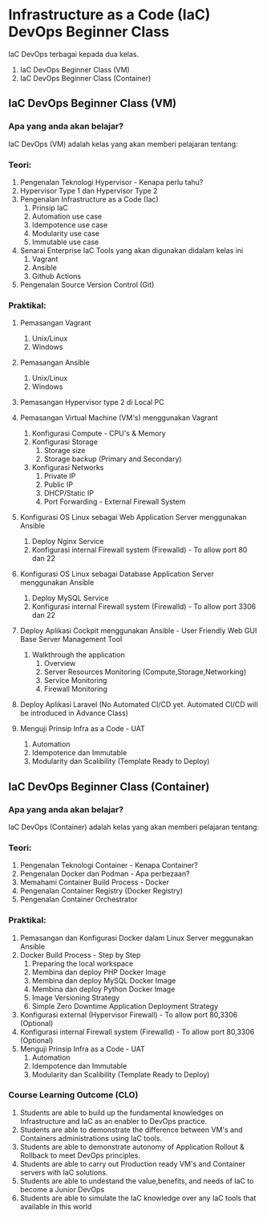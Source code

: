 # Infrastructure as a Code (IaC) DevOps Beginner Class 

IaC DevOps terbagai kepada dua kelas. 
1. IaC DevOps Beginner Class (VM)
2. IaC DevOps Beginner Class (Container)

## IaC DevOps Beginner Class (VM)

### Apa yang anda akan belajar?

IaC DevOps (VM) adalah kelas yang akan memberi pelajaran tentang:

### Teori:
1. Pengenalan Teknologi Hypervisor - Kenapa perlu tahu?
2. Hypervisor Type 1 dan Hypervisor Type 2
3. Pengenalan Infrastructure as a Code (Iac)
    1. Prinsip IaC
    2. Automation use case
    3. Idempotence use case
    4. Modularity use case
    5. Immutable use case
4. Senarai Enterprise IaC Tools yang akan digunakan didalam kelas ini
    1. Vagrant
    2. Ansible
    3. Github Actions
5. Pengenalan Source Version Control (Git)

### Praktikal:
1. Pemasangan Vagrant
    1. Unix/Linux
    2. Windows

2. Pemasangan Ansible
    1. Unix/Linux
    2. Windows
    
3. Pemasangan Hypervisor type 2 di Local PC
4. Pemasangan Virtual Machine (VM's) menggunakan Vagrant
    1. Konfigurasi Compute - CPU's & Memory
    2. Konfigurasi Storage
        1. Storage size
        2. Storage backup (Primary and Secondary)
    3. Konfigurasi Networks
        1. Private IP
        2. Public IP
        3. DHCP/Static IP
        4. Port Forwarding - External Firewall System
5. Konfigurasi OS Linux sebagai Web Application Server menggunakan Ansible
    1. Deploy Nginx Service
    2. Konfigurasi internal Firewall system (Firewalld) - To allow port 80 dan 22
6. Konfigurasi OS Linux sebagai Database Application Server menggunakan Ansible
    1. Deploy MySQL Service
    2. Konfigurasi internal Firewall system (Firewalld) - To allow port 3306 dan 22
6. Deploy Aplikasi Cockpit menggunakan Ansible - User Friendly Web GUI Base Server Management Tool
    1. Walkthrough the application
        1. Overview
        2. Server Resources Monitoring (Compute,Storage,Networking)
        3. Service Monitoring
        4. Firewall Monitoring
7. Deploy Aplikasi Laravel (No Automated CI/CD yet. Automated CI/CD will be introduced in Advance Class)

8. Menguji Prinsip Infra as a Code - UAT
    1. Automation
    2. Idempotence dan Immutable
    3. Modularity dan Scalibility (Template Ready to Deploy)

## IaC DevOps Beginner Class (Container)

### Apa yang anda akan belajar?

IaC DevOps (Container) adalah kelas yang akan memberi pelajaran tentang:

### Teori:
1. Pengenalan Teknologi Container - Kenapa Container?
2. Pengenalan Docker dan Podman - Apa perbezaan?
3. Memahami Container Build Process - Docker
3. Pengenalan Container Registry (Docker Registry)
5. Pengenalan Container Orchestrator

### Praktikal:
1. Pemasangan dan Konfigurasi Docker dalam Linux Server meggunakan Ansible
2. Docker Build Process - Step by Step
    1. Preparing the local workspace
    2. Membina dan deploy PHP Docker Image
    3. Membina dan deploy MySQL Docker Image
    4. Membina dan deploy Python Docker Image
    5. Image Versioning Strategy
    6. Simple Zero Downtime Application Deployment Strategy
3. Konfigurasi external (Hypervisor Firewall) - To allow port 80,3306 (Optional)
4. Konfigurasi internal Firewall system (Firewalld) - To allow port 80,3306  (Optional)
5. Menguji Prinsip Infra as a Code - UAT
    1. Automation
    2. Idempotence dan Immutable
    3. Modularity dan Scalibility (Template Ready to Deploy)


### Course Learning Outcome (CLO)
1. Students are able to build up the fundamental knowledges on Infrastructure and IaC as an enabler to DevOps practice.
2. Students are able to demonstrate the difference between VM's and Containers administrations using IaC tools.
3. Students are able to demonstrate autonomy of Application Rollout & Rollback to meet DevOps principles.
4. Students are able to carry out Production ready VM's and Container servers with IaC solutions.
5. Students are able to undestand the value,benefits, and needs of IaC to become a Junior DevOps
6. Students are able to simulate the IaC knowledge over any IaC tools that available in this world